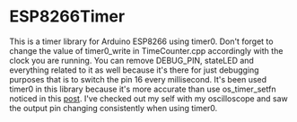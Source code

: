 # ESP8266Timer

This is a timer library for Arduino ESP8266 using timer0.
Don't forget to change the value of timer0_write in TimeCounter.cpp accordingly with the clock you are running.
You can remove DEBUG_PIN, stateLED and everything related to it as well because it's there for just debugging purposes that is to switch the pin 16 every millisecond.
It's been used timer0 in this library because it's more accurate than use os_timer_setfn noticed in this [post](https://github.com/esp8266/Arduino/issues/2426). I've checked out my self with my oscilloscope and saw the output pin changing consistently when using timer0. 

